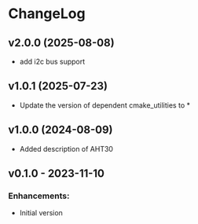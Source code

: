 # ChangeLog

## v2.0.0 (2025-08-08)

* add i2c bus support 

## v1.0.1 (2025-07-23)

* Update the version of dependent cmake_utilities to *

## v1.0.0 (2024-08-09)

* Added description of AHT30

## v0.1.0 - 2023-11-10

### Enhancements:

* Initial version
